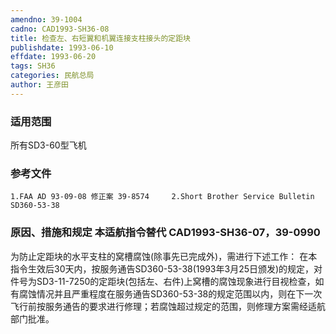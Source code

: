 ```yaml
---
amendno: 39-1004
cadno: CAD1993-SH36-08
title: 检查左、右短翼和机翼连接支柱接头的定距块
publishdate: 1993-06-10
effdate: 1993-06-20
tags: SH36
categories: 民航总局
author: 王彦田
---
```


### 适用范围 
所有SD3-60型飞机

<!--more-->
### 参考文件
    1.FAA AD 93-09-08 修正案 39-8574     2.Short Brother Service Bulletin SD360-53-38 

### 原因、措施和规定 本适航指令替代 CAD1993-SH36-07，39-0990 
为防止定距块的水平支柱的窝槽腐蚀(除事先已完成外)，需进行下述工作： 
    在本指令生效后30天内，按服务通告SD360-53-38(1993年3月25日颁发)的规定，对件号为SD3-11-7250的定距块(包括左、右件)上窝槽的腐蚀现象进行目视检查，如有腐蚀情况并且严重程度在服务通告SD360-53-38的规定范围以内，则在下一次飞行前按服务通告的要求进行修理；若腐蚀超过规定的范围，则修理方案需经适航部门批准。
